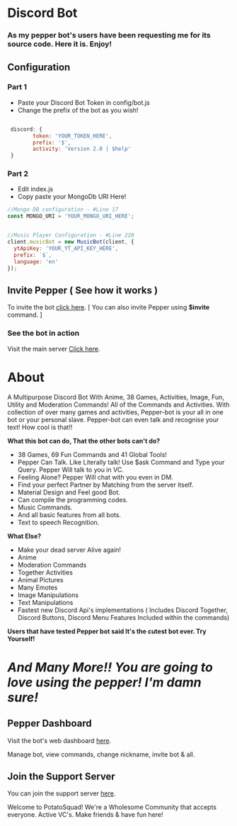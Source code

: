 
# Discord Bot

### As my pepper bot's users have been requesting me for its source code. Here it is. Enjoy! 

## Configuration

### Part 1
- Paste your Discord Bot Token in config/bot.js
- Change the prefix of the bot as you wish!

```javascript

 discord: {
        token: 'YOUR_TOKEN_HERE',
        prefix: '$',
        activity: 'Version 2.0 | $help'
 }

```

### Part 2
- Edit index.js
- Copy paste your MongoDb URI Here!

```javascript
//Mongo DB configuration - #Line 17
const MONGO_URI = 'YOUR_MONGO_URI_HERE'; 


//Music Player Configuration - #Line 220
client.musicBot = new MusicBot(client, {
  ytApiKey: 'YOUR_YT_API_KEY_HERE',
  prefix: `$`,
  language: 'en'
});


```

## Invite Pepper ( See how it works )

To invite the bot [click here](https://discord.com/oauth2/authorize?client_id=854653868754862090&permissions=4294967287&scope=bot).
[ You can also invite Pepper using **$invite** command. ]

### See the bot in action 

Visit the main server [Click here](https://discord.gg/gqB8GCRcDm).

# About

A Multipurpose Discord Bot With Anime, 38 Games, Activities, Image, Fun, Utility and Moderation Commands! All of the Commands and Activities. With collection of over many games and activities, Pepper-bot is your all in one bot or your personal slave. Pepper-bot can even talk and recognise your text! How cool is that!! 

**What this bot can do, That the other bots can't do?**
- 38 Games, 69 Fun Commands and 41 Global Tools!
- Pepper Can Talk. Like Literally talk! Use $ask Command and Type your Query. Pepper Will talk to you in VC.
-  Feeling Alone? Pepper Will chat with you even in DM.
- Find your perfect Partner by Matching from the server itself.
- Material Design and Feel good Bot.
- Can compile the programming codes.
- Music Commands.
- And all basic features from all bots.
- Text to speech Recognition.

**What Else?**
- Make your dead server Alive again!
- Anime
- Moderation Commands
- Together Activities
- Animal Pictures
- Many Emotes
- Image Manipulations
- Text Manipulations
- Fastest new Discord Api's implementations ( Includes Discord Together, Discord Buttons, Discord Menu Features Included within the commands)

**Users that have tested Pepper bot said It's the cutest bot ever. Try Yourself!**

_And Many More!! You are going to love using the pepper! I'm damn sure!_
=======

## Pepper Dashboard

Visit the bot's web dashboard [here](https://pepper-bot.husnuljahneer.repl.co/).


Manage bot, view commands, change nickname, invite bot & all.


## Join the Support Server

You can join the support server [here](https://discord.gg/gqB8GCRcDm).


Welcome to PotatoSquad! We're a Wholesome Community that accepts everyone. Active VC's. Make friends & have fun here!

